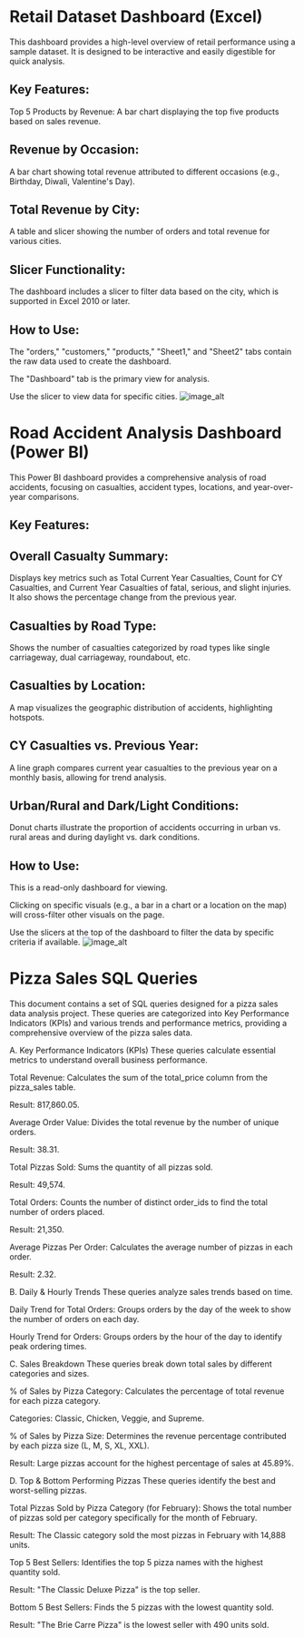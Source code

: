 # Retail Dataset Dashboard (Excel)
This dashboard provides a high-level overview of retail performance using a sample dataset. It is designed to be interactive and easily digestible for quick analysis.

## Key Features:

Top 5 Products by Revenue: A bar chart displaying the top five products based on sales revenue.

## Revenue by Occasion:
 A bar chart showing total revenue attributed to different occasions (e.g., Birthday, Diwali, Valentine's Day).

## Total Revenue by City:
 A table and slicer showing the number of orders and total revenue for various cities.

## Slicer Functionality:
 The dashboard includes a slicer to filter data based on the city, which is supported in Excel 2010 or later.

## How to Use:

The "orders," "customers," "products," "Sheet1," and "Sheet2" tabs contain the raw data used to create the dashboard.

The "Dashboard" tab is the primary view for analysis.

Use the slicer to view data for specific cities.
![image_alt](https://github.com/prajnaraju/Data-Analytics-/blob/aaa7798fcceef5335267077ee7713e1d2e0629ff/17549069279113403515152876110870.jpg)

# Road Accident Analysis Dashboard (Power BI)
This Power BI dashboard provides a comprehensive analysis of road accidents, focusing on casualties, accident types, locations, and year-over-year comparisons.

## Key Features:

## Overall Casualty Summary: 
Displays key metrics such as Total Current Year Casualties, Count for CY Casualties, and Current Year Casualties of fatal, serious, and slight injuries. It also shows the percentage change from the previous year.

## Casualties by Road Type: 
Shows the number of casualties categorized by road types like single carriageway, dual carriageway, roundabout, etc.

## Casualties by Location: 
A map visualizes the geographic distribution of accidents, highlighting hotspots.

## CY Casualties vs. Previous Year:
 A line graph compares current year casualties to the previous year on a monthly basis, allowing for trend analysis.

## Urban/Rural and Dark/Light Conditions:
 Donut charts illustrate the proportion of accidents occurring in urban vs. rural areas and during daylight vs. dark conditions.

## How to Use:

This is a read-only dashboard for viewing.

Clicking on specific visuals (e.g., a bar in a chart or a location on the map) will cross-filter other visuals on the page.

Use the slicers at the top of the dashboard to filter the data by specific criteria if available.
![image_alt](https://github.com/prajnaraju/Data-Analytics-/blob/aaa7798fcceef5335267077ee7713e1d2e0629ff/17549068361687396575428165759349.jpg)

# Pizza Sales SQL Queries
This document contains a set of SQL queries designed for a pizza sales data analysis project. These queries are categorized into Key Performance Indicators (KPIs) and various trends and performance metrics, providing a comprehensive overview of the pizza sales data.

A. Key Performance Indicators (KPIs)
These queries calculate essential metrics to understand overall business performance.


Total Revenue: Calculates the sum of the total_price column from the pizza_sales table.


Result: 817,860.05.


Average Order Value: Divides the total revenue by the number of unique orders.


Result: 38.31.


Total Pizzas Sold: Sums the quantity of all pizzas sold.


Result: 49,574.


Total Orders: Counts the number of distinct order_ids to find the total number of orders placed.


Result: 21,350.


Average Pizzas Per Order: Calculates the average number of pizzas in each order.


Result: 2.32.

B. Daily & Hourly Trends
These queries analyze sales trends based on time.


Daily Trend for Total Orders: Groups orders by the day of the week to show the number of orders on each day.


Hourly Trend for Orders: Groups orders by the hour of the day to identify peak ordering times.

C. Sales Breakdown
These queries break down total sales by different categories and sizes.


% of Sales by Pizza Category: Calculates the percentage of total revenue for each pizza category.


Categories: Classic, Chicken, Veggie, and Supreme.


% of Sales by Pizza Size: Determines the revenue percentage contributed by each pizza size (L, M, S, XL, XXL).


Result: Large pizzas account for the highest percentage of sales at 45.89%.

D. Top & Bottom Performing Pizzas
These queries identify the best and worst-selling pizzas.


Total Pizzas Sold by Pizza Category (for February): Shows the total number of pizzas sold per category specifically for the month of February.


Result: The Classic category sold the most pizzas in February with 14,888 units.


Top 5 Best Sellers: Identifies the top 5 pizza names with the highest quantity sold.


Result: "The Classic Deluxe Pizza" is the top seller.


Bottom 5 Best Sellers: Finds the 5 pizzas with the lowest quantity sold.


Result: "The Brie Carre Pizza" is the lowest seller with 490 units sold.

